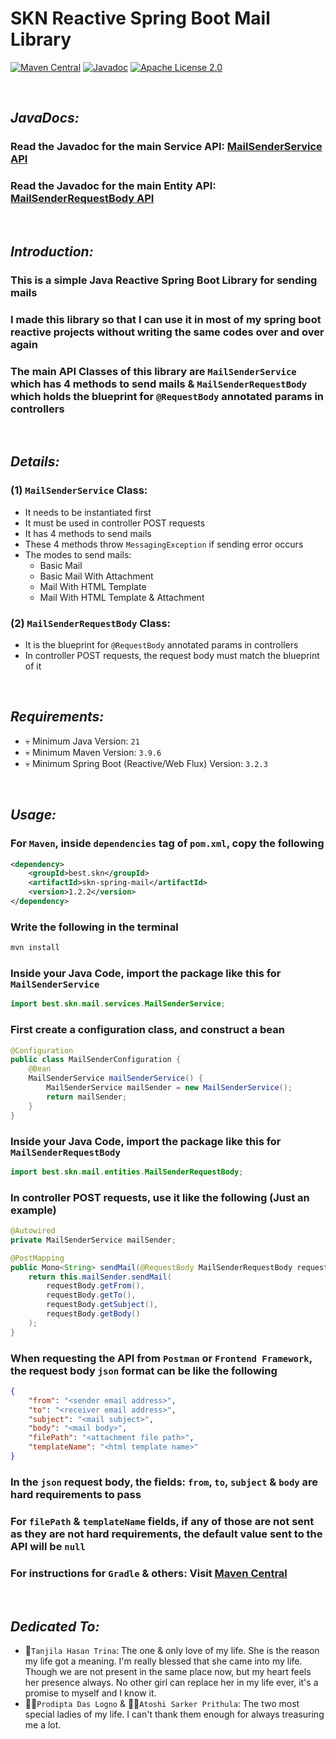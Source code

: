 # SKN Reactive Spring Boot Mail Library

[![Maven Central](https://img.shields.io/maven-central/v/best.skn/skn-spring-mail)](https://central.sonatype.com/artifact/best.skn/skn-spring-mail) [![Javadoc](https://javadoc.io/badge2/best.skn/skn-spring-mail/1.2.2/javadoc.svg)](https://javadoc.io/doc/best.skn/skn-spring-mail/1.2.2) [![Apache License 2.0](https://img.shields.io/badge/License-Apache_2.0-blue.svg)](https://opensource.org/licenses/Apache-2.0)

&nbsp;

## **_JavaDocs:_**

### Read the Javadoc for the main Service API: [MailSenderService API](https://javadoc.io/doc/best.skn/skn-spring-mail/latest/best/skn/mail/services/MailSenderService.html)

### Read the Javadoc for the main Entity API: [MailSenderRequestBody API](https://javadoc.io/doc/best.skn/skn-spring-mail/latest/best/skn/mail/entities/MailSenderRequestBody.html)

&nbsp;

## **_Introduction:_**

### This is a simple Java Reactive Spring Boot Library for sending mails

### I made this library so that I can use it in most of my spring boot reactive projects without writing the same codes over and over again

### The main API Classes of this library are `MailSenderService` which has 4 methods to send mails & `MailSenderRequestBody` which holds the blueprint for `@RequestBody` annotated params in controllers

&nbsp;

## **_Details:_**

### **(1) `MailSenderService` Class:**

- It needs to be instantiated first
- It must be used in controller POST requests
- It has 4 methods to send mails
- These 4 methods throw `MessagingException` if sending error occurs
- The modes to send mails:
  - Basic Mail
  - Basic Mail With Attachment
  - Mail With HTML Template
  - Mail With HTML Template & Attachment

### **(2) `MailSenderRequestBody` Class:**

- It is the blueprint for `@RequestBody` annotated params in controllers
- In controller POST requests, the request body must match the blueprint of it

&nbsp;

## **_Requirements:_**

- 💀 Minimum Java Version: `21`
- 💀 Minimum Maven Version: `3.9.6`
- 💀 Minimum Spring Boot (Reactive/Web Flux) Version: `3.2.3`

&nbsp;

## **_Usage:_**

### For `Maven`, inside `dependencies` tag of `pom.xml`, copy the following

```xml
<dependency>
	<groupId>best.skn</groupId>
	<artifactId>skn-spring-mail</artifactId>
	<version>1.2.2</version>
</dependency>
```

### Write the following in the terminal

```zsh
mvn install
```

### Inside your Java Code, import the package like this for `MailSenderService`

```java
import best.skn.mail.services.MailSenderService;
```

### First create a configuration class, and construct a bean

```java
@Configuration
public class MailSenderConfiguration {
	@Bean
	MailSenderService mailSenderService() {
		MailSenderService mailSender = new MailSenderService();
		return mailSender;
	}
}
```

### Inside your Java Code, import the package like this for `MailSenderRequestBody`

```java
import best.skn.mail.entities.MailSenderRequestBody;
```

### In controller POST requests, use it like the following (Just an example)

```java
@Autowired
private MailSenderService mailSender;

@PostMapping
public Mono<String> sendMail(@RequestBody MailSenderRequestBody requestBody) throws MessagingException {
 	return this.mailSender.sendMail(
 		requestBody.getFrom(),
 		requestBody.getTo(),
 		requestBody.getSubject(),
 		requestBody.getBody()
 	);
}
```

### When requesting the API from `Postman` or `Frontend Framework`, the request body `json` format can be like the following

```json
{
	"from": "<sender email address>",
	"to": "<receiver email address>",
	"subject": "<mail subject>",
	"body": "<mail body>",
	"filePath": "<attachment file path>",
	"templateName": "<html template name>"
}
```

### In the `json` request body, the fields: `from`, `to`, `subject` & `body` are hard requirements to pass

### For `filePath` & `templateName` fields, if any of those are not sent as they are not hard requirements, the default value sent to the API will be `null`

### For instructions for `Gradle` & others: Visit [Maven Central](https://central.sonatype.com/artifact/best.skn/skn-spring-mail)

&nbsp;

## **_Dedicated To:_**

- 🌹`Tanjila Hasan Trina`: The one & only love of my life. She is the reason my life got a meaning. I'm really blessed that she came into my life. Though we are not present in the same place now, but my heart feels her presence always. No other girl can replace her in my life ever, it's a promise to myself and I know it.
- 👩‍🎨`Prodipta Das Logno` & 🧛‍♀️`Atoshi Sarker Prithula`: The two most special ladies of my life. I can't thank them enough for always treasuring me a lot.
